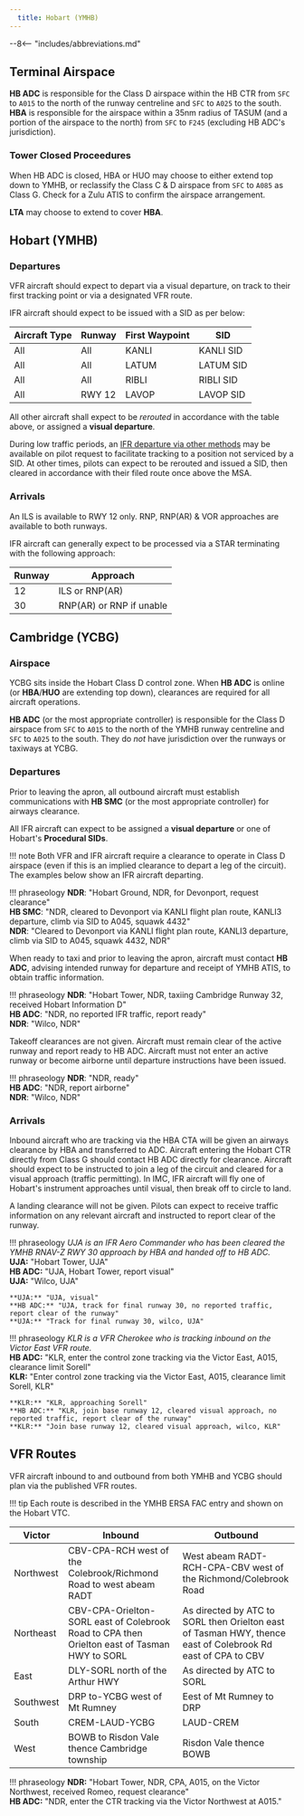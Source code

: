 ```yaml
---
  title: Hobart (YMHB)
---
```


--8<-- "includes/abbreviations.md"

## Terminal Airspace
**HB ADC** is responsible for the Class D airspace within the HB CTR from `SFC` to `A015` to the north of the runway centreline and `SFC` to `A025` to the south. **HBA** is responsible for the airspace within a 35nm radius of TASUM (and a portion of the airspace to the north) from `SFC` to `F245` (excluding HB ADC's jurisdiction).

### Tower Closed Proceedures
When HB ADC is closed, HBA or HUO may choose to either extend top down to YMHB, or reclassify the Class C & D airspace from `SFC` to `A085` as Class G. Check for a Zulu ATIS to confirm the airspace arrangement.

**LTA** may choose to extend to cover **HBA**.

## Hobart (YMHB)
### Departures
VFR aircraft should expect to depart via a visual departure, on track to their first tracking point or via a designated VFR route.

IFR aircraft should expect to be issued with a SID as per below:

| Aircraft Type | Runway | First Waypoint | SID |
| --- | --- | --- | --- |
| All | All | KANLI | KANLI SID |
| All | All | LATUM | LATUM SID |
| All | All | RIBLI | RIBLI SID |
| All | RWY 12 | LAVOP | LAVOP SID |

All other aircraft shall expect to be *rerouted* in accordance with the table above, or assigned a **visual departure**.

During low traffic periods, an [IFR departure via other methods](../../navigation/ifrdepartures.md#other-departure-methods) may be available on pilot request to facilitate tracking to a position not serviced by a SID. At other times, pilots can expect to be rerouted and issued a SID, then cleared in accordance with their filed route once above the MSA.

### Arrivals
An ILS is available to RWY 12 only. RNP, RNP(AR) & VOR approaches are available to both runways.

IFR aircraft can generally expect to be processed via a STAR terminating with the following approach:

| Runway | Approach |
| --- | --- |
| 12 | ILS or RNP(AR) |
| 30 | RNP(AR) or RNP if unable |

## Cambridge (YCBG)
### Airspace
YCBG sits inside the Hobart Class D control zone. When **HB ADC** is online (or **HBA**/**HUO** are extending top down), clearances are required for all aircraft operations.

**HB ADC** (or the most appropriate controller) is responsible for the Class D airspace from `SFC` to `A015` to the north of the YMHB runway centreline and `SFC` to `A025` to the south. They do *not* have jurisdiction over the runways or taxiways at YCBG.

### Departures
Prior to leaving the apron, all outbound aircraft must establish communications with **HB SMC** (or the most appropriate controller) for airways clearance.  

All IFR aircraft can expect to be assigned a **visual departure** or one of Hobart's **Procedural SIDs**.

!!! note
    Both VFR and IFR aircraft require a clearance to operate in Class D airspace (even if this is an implied clearance to depart a leg of the circuit).  The examples below show an IFR aircraft departing.

!!! phraseology
    **NDR**: "Hobart Ground, NDR, for Devonport, request clearance"  
    **HB SMC**: "NDR, cleared to Devonport via KANLI flight plan route, KANLI3 departure, climb via SID to A045, squawk 4432"  
    **NDR**: "Cleared to Devonport via KANLI flight plan route, KANLI3 departure, climb via SID to A045, squawk 4432, NDR"

When ready to taxi and prior to leaving the apron, aircraft must contact **HB ADC**, advising intended runway for departure and receipt of YMHB ATIS, to obtain traffic information.

!!! phraseology
    **NDR**: "Hobart Tower, NDR, taxiing Cambridge Runway 32, received Hobart Information D"  
    **HB ADC**: "NDR, no reported IFR traffic, report ready"  
    **NDR**: "Wilco, NDR"

Takeoff clearances are not given. Aircraft must remain clear of the active runway and report ready to HB ADC. Aircraft must not enter an active runway or become airborne until departure instructions have been issued.

!!! phraseology
    **NDR**: "NDR, ready"  
    **HB ADC**: "NDR, report airborne"  
    **NDR**: "Wilco, NDR"

### Arrivals
Inbound aircraft who are tracking via the HBA CTA will be given an airways clearance by HBA and transferred to ADC. Aircraft entering the Hobart CTR directly from Class G should contact HB ADC directly for clearance. Aircraft should expect to be instructed to join a leg of the circuit and cleared for a visual approach (traffic permitting).  In IMC, IFR aircraft will fly one of Hobart's instrument approaches until visual, then break off to circle to land.

A landing clearance will not be given. Pilots can expect to receive traffic information on any relevant aircraft and instructed to report clear of the runway.

!!! phraseology
    *UJA is an IFR Aero Commander who has been cleared the YMHB RNAV-Z RWY 30 approach by HBA and handed off to HB ADC.*  
    **UJA:** "Hobart Tower, UJA"  
    **HB ADC:** "UJA, Hobart Tower, report visual"  
    **UJA:** "Wilco, UJA"  

    **UJA:** "UJA, visual"  
    **HB ADC:** "UJA, track for final runway 30, no reported traffic, report clear of the runway"  
    **UJA:** "Track for final runway 30, wilco, UJA"

!!! phraseology
    *KLR is a VFR Cherokee who is tracking inbound on the Victor East VFR route.*  
    **HB ADC:** "KLR, enter the control zone tracking via the Victor East, A015, clearance limit Sorell"  
    **KLR:** "Enter control zone tracking via the Victor East, A015, clearance limit Sorell, KLR"  

    **KLR:** "KLR, approaching Sorell"  
    **HB ADC:** "KLR, join base runway 12, cleared visual approach, no reported traffic, report clear of the runway"  
    **KLR:** "Join base runway 12, cleared visual approach, wilco, KLR"

## VFR Routes
VFR aircraft inbound to and outbound from both YMHB and YCBG should plan via the published VFR routes.

!!! tip
    Each route is described in the YMHB ERSA FAC entry and shown on the Hobart VTC.

| Victor    | Inbound       | Outbound        | 
| --------- | -------------- | ---------------- | 
| Northwest |  CBV-CPA-RCH west of the Colebrook/Richmond Road to west abeam RADT  | West abeam RADT-RCH-CPA-CBV west of the Richmond/Colebrook Road    | 
| Northeast |  CBV-CPA-Orielton-SORL east of Colebrook Road to CPA then Orielton east of Tasman HWY to SORL |  As directed by ATC to SORL then Orielton east of Tasman HWY, thence east of Colebrook Rd east of CPA to CBV   | 
| East      |  DLY-SORL north of the Arthur HWY        |  As directed by ATC to SORL   | 
| Southwest |  DRP to-YCBG west of Mt Rumney        |  Eest of Mt Rumney to DRP        | 
| South     |  CREM-LAUD-YCBG            |  LAUD-CREM          | 
| West      |  BOWB to Risdon Vale thence Cambridge township   |  Risdon Vale thence BOWB | 

!!! phraseology
    **NDR:** "Hobart Tower, NDR, CPA, A015, on the Victor Northwest, received Romeo, request clearance"  
    **HB ADC:** "NDR, enter the CTR tracking via the Victor Northwest at A015."